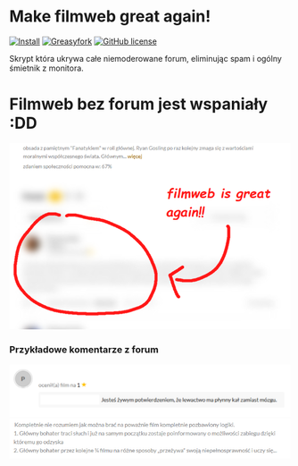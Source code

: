 # Make filmweb great again!

[![Install](https://img.shields.io/badge/install-1.0.0-blueviolet?style=flat-square)](https://raw.githubusercontent.com/suchencjusz/filmweb-without-forum/main/main.js)
[![Greasyfork](https://img.shields.io/badge/greasyfork-1.0.0-blue?style=flat-square)](https://greasyfork.org/en/scripts/418501-tower-3-clone-for-github)
[![GitHub license](https://img.shields.io/github/license/suchencjusz/filmweb-without-forum?style=flat-square)](https://github.com/suchencjusz/filmweb-without-forum/blob/main/LICENSE)

Skrypt która ukrywa całe niemoderowane forum, eliminując spam i ogólny śmietnik z monitora.

# Filmweb bez forum jest wspaniały :DD 
![filmweb](https://raw.githubusercontent.com/suchencjusz/filmweb-without-forum/main/static/image.png)

### Przykładowe komentarze z forum 
![alien romulus](https://raw.githubusercontent.com/suchencjusz/filmweb-without-forum/main/static/1.png)
![sound of metal](https://raw.githubusercontent.com/suchencjusz/filmweb-without-forum/main/static/2.png)